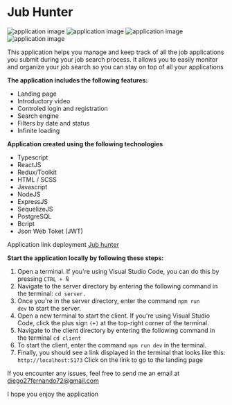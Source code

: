 <head>
  <link href="https://fonts.googleapis.com/css2?family=Merienda&display=swap" rel="stylesheet">
</head>

# Jub Hunter

<!-- Job hunter gallery -->
![application image](https://github.com/DF27ARTS/Jub-Hunter/blob/main/client/src/Job_hunter_assets/job-hunter-img-one.png)
![application image](https://github.com/DF27ARTS/Jub-Hunter/blob/main/client/src/Job_hunter_assets/job-hunter-img-five.png)
![application image](https://github.com/DF27ARTS/Jub-Hunter/blob/main/client/src/Job_hunter_assets/job-hunter-img-two.png)
![application image](https://github.com/DF27ARTS/Jub-Hunter/blob/main/client/src/Job_hunter_assets/job-hunter-img-three.png)

This application helps you manage and keep track of all the job applications you submit during your job search process. It allows you to easily monitor and organize your job search so you can stay on top of all your applications

**The application includes the following features:**
  
* Landing page
* Introductory video
* Controled login and registration
* Search engine
* Filters by date and status
* Infinite loading

**Application created using the following technologies**

* Typescript
* ReactJS
* Redux/Toolkit
* HTML / SCSS
* Javascript
* NodeJS
* ExpressJS
* SequelizeJS
* PostgreSQL
* Bcript
* Json Web Toket (JWT)

Application link deployment [Jub hunter](https://gallery-front-288a.vercel.app/)

**Start the application locally by following these steps:**

1. Open a terminal. If you're using Visual Studio Code, you can do this by pressing  `CTRL + Ñ`
2. Navigate to the server directory by entering the following command in the terminal: `cd server.`
3. Once you're in the server directory, enter the command <code>npm run dev</code> to start the server.
4. Open a new terminal to start the client. If you're using Visual Studio Code, click the plus sign `(+)` at the top-right corner of the terminal.
5. Navigate to the client directory by entering the following command in the terminal `cd client`
6. To start the client, enter the command `npm run dev` in the terminal.
7. Finally, you should see a link displayed in the terminal that looks like this: `http://localhost:5173` Click on the link to go to the landing page
    
If you encounter any issues, feel free to send me an email at [diego27fernando72@gmail.com](mailto:diego27fernando72@gmail.com)

I hope you enjoy the application
